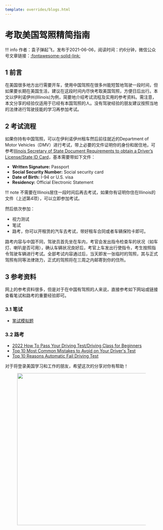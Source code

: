 ```yaml
---
template: overrides/blogs.html
---
```


# 考取美国驾照精简指南

!!! info
    作者：袁子弹起飞，发布于2021-06-06，阅读时间：约6分钟，微信公众号文章链接：[:fontawesome-solid-link:]()

## 1 前言

在美国很多地方出行需要开车，使用中国驾照在很多州能短暂地驾驶一段时间，但如果要长期在美国生活，建议在这段时间内尽快考取美国驾照，方便日后出行。本文以伊利诺伊州(Illinois)为例，简要地介绍考试流程及实用的参考资料。需注意，本文分享的经验仅适用于已经有本国驾照的人。没有驾驶经验的朋友建议按照当地的法律进行驾驶技能的学习再参加考试。

## 2 考试流程

如果你持有中国驾照，可以在伊利诺伊州租车然后前往就近的Department of Motor Vehicles（DMV）进行考试，带上必要的文件证明你的身份和居住地，可参考[Illinois Secretary of State Document Requirements to obtain a Driverʼs License/State ID Card](https://www.ilsos.gov/publications/pdf_publications/dsd_x173.pdf)，基本需要带如下文件：

- **Written Signature:** Passport
- **Social Security Number:** Social security card
- **Date of Birth:** I-94 or U.S. visa
- **Residency:** Official Electronic Statement

!!! note
    不需要在Illinois居住一段时间后再去考试，如果你有证明你住在Illinois的文件（上述第4项），可以立即参加考试。

然后依次参加：
- 视力测试
- 笔试
- 路考，你可以开租赁的汽车去考试，带好租车合同或者车辆保险卡即可。

路考内容与中国不同，驾驶员首先坐在车内，考官会发出指令检查车的状况（如车灯、喇叭是否可用），确认车辆状况良好后，考官上车发出行使指令，考生按照指令驾驶车辆进行考试。全部考试内容通过后，当天即发一张临时的驾照，其与正式驾照有同等法律效力，正式的驾照将在三周之内邮寄到你的住所。

## 3 参考资料

网上的参考资料很多，但是对于在中国有驾照的人来说，直接参考如下网站或链接查看笔试和路考的重要经验即可。


### 3.1 笔试

- [笔试模拟题](https://www.epermittest.com/illinois)

### 3.2 路考

- [2022 How To Pass Your Driving Test/Driving Class for Beginners](https://www.youtube.com/watch?v=tlppAD10nw4&ab_channel=DrivingTV)
- [Top 10 Most Common Mistakes to Avoid on Your Driver's Test](https://www.youtube.com/watch?v=ejSd6lW_P9M&t=2s&ab_channel=SmartDriveTest)
- [Top 10 Reasons Automatic Fail Driving Test](https://youtu.be/bFBt7BWbm14)

对于将登录美国学习和工作的朋友，希望这次的分享对你有帮助！

<figure>
  <img src="https://cdn.jsdelivr.net/gh/BulletTech2021/Pics/2021-6-14/1623639526512-1080P%20(Full%20HD)%20-%20Tail%20Pic.png" width="500" />
</figure>


